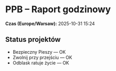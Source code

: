 # PPB – Raport godzinowy
**Czas (Europe/Warsaw):** 2025-10-31 15:24

## Status projektów
- Bezpieczny Pieszy — OK
- Zwolnij przy przejściu — OK
- Odblask ratuje życie — OK

